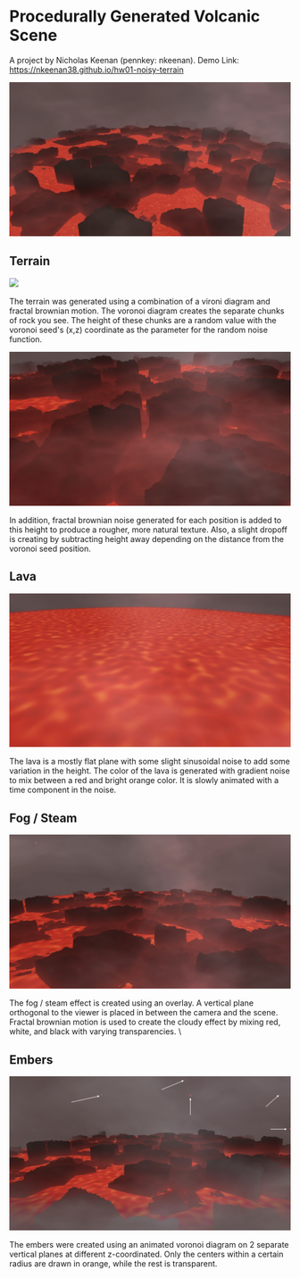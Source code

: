 Procedurally Generated Volcanic Scene
=====================================

A project by Nicholas Keenan (pennkey: nkeenan).
Demo Link: https://nkeenan38.github.io/hw01-noisy-terrain

![](scene1.png)

Terrain
--------------

![](terrain1.png)

The terrain was generated using a combination of a vironi diagram and fractal brownian motion. The voronoi diagram creates the separate chunks of rock you see. The height of these chunks are a random value with the voronoi seed's (x,z) coordinate as the parameter for the random noise function. 

![](terrain2.png)

In addition, fractal brownian noise generated for each position is added to this height to produce a rougher, more natural texture. Also, a slight dropoff is creating by subtracting height away depending on the distance from the voronoi seed position.

Lava
------

![](lava.png)

The lava is a mostly flat plane with some slight sinusoidal noise to add some variation in the height. The color of the lava is generated with gradient noise to mix between a red and bright orange color. It is slowly animated with a time component in the noise.

Fog / Steam
------

![](fog.png)

The fog / steam effect is created using an overlay. A vertical plane orthogonal to the viewer is placed in between the camera and the scene. Fractal brownian motion is used to create the cloudy effect by mixing red, white, and black with varying transparencies. \

Embers
-----
![](embers.png)

The embers were created using an animated voronoi diagram on 2 separate vertical planes at different z-coordinated. Only the centers within a certain radius are drawn in orange, while the rest is transparent.